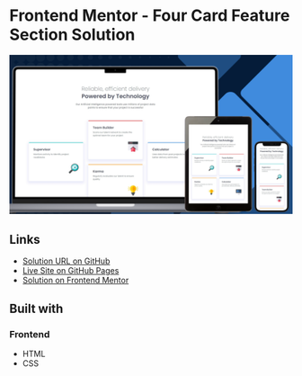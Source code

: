 # Frontend Mentor - Four Card Feature Section Solution

![Design preview for the Four card feature section challenge](./design/preview.png)

## Links

- [Solution URL on GitHub]()
- [Live Site on GitHub Pages]()
- [Solution on Frontend Mentor](https://www.frontendmentor.io/solutions/solution-title-include-some-of-the-tools-and-techniques-you-used-to-c-nUF_1kH0gr) 

## Built with

### Frontend

- HTML
- CSS
